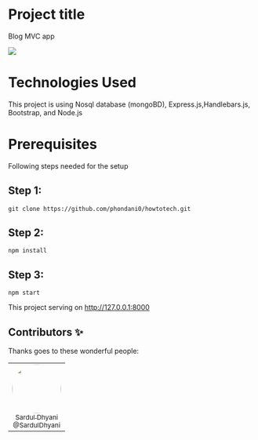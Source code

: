 # Project title
Blog MVC app

![](https://visitor-badge.laobi.icu/badge?page_id=phondani0.howtotech)

# Technologies Used
This project is using Nosql database (mongoBD), Express.js,Handlebars.js, Bootstrap, and Node.js 

# Prerequisites
Following steps needed for the setup

## Step 1:

``git clone https://github.com/phondani0/howtotech.git``

## Step 2:

``npm install``

## Step 3:

``npm start``

This project serving on http://127.0.0.1:8000



## Contributors ✨

Thanks goes to these wonderful people:

<table>
  <tbody>
    <tr>
      <td align="center">
        <a href="https://github.com/SardulDhyani/" rel="nofollow">
          <img src="https://avatars3.githubusercontent.com/u/65482324?s=460&u=9ad990ff6efc056ed9596963dfb164a9c86bc536&v=4" width="100px;" alt="" style="max-width:100%; border-radius: 50%;"><br>
          <sub>Sardul Dhyani</b></sub><br>
          <sub>@SardulDhyani</sub>
        </a>
      </td>
    </tr>
  </tbody>
</table>
